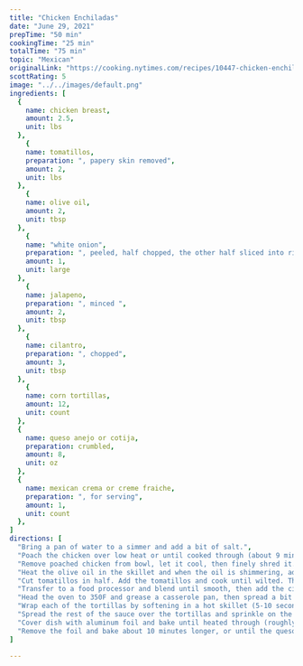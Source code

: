 ```yaml
---
title: "Chicken Enchiladas"
date: "June 29, 2021"
prepTime: "50 min" 
cookingTime: "25 min"
totalTime: "75 min"
topic: "Mexican"
originalLink: "https://cooking.nytimes.com/recipes/10447-chicken-enchiladas"
scottRating: 5
image: "../../images/default.png"
ingredients: [
  {
    name: chicken breast,
    amount: 2.5,
    unit: lbs
  },
    {
    name: tomatillos,
    preparation: ", papery skin removed",
    amount: 2,
    unit: lbs
  },
    {
    name: olive oil,
    amount: 2,
    unit: tbsp
  },
    {
    name: "white onion",
    preparation: ", peeled, half chopped, the other half sliced into rings",
    amount: 1,
    unit: large
  },
    {
    name: jalapeno,
    preparation: ", minced ",
    amount: 2,
    unit: tbsp
  },
    {
    name: cilantro,
    preparation: ", chopped",
    amount: 3,
    unit: tbsp
  },
    {
    name: corn tortillas,
    amount: 12,
    unit: count
  },
  {
    name: queso anejo or cotija,
    preparation: crumbled,
    amount: 8,
    unit: oz
  },
  {
    name: mexican crema or creme fraiche,
    preparation: ", for serving",
    amount: 1,
    unit: count
  },
]
directions: [
  "Bring a pan of water to a simmer and add a bit of salt.",
  "Poach the chicken over low heat or until cooked through (about 9 minutes)",
  "Remove poached chicken from bowl, let it cool, then finely shred it.",
  "Heat the olive oil in the skillet and when the oil is shimmering, add the chopped onion and jalepeno. Saute until the onion has softened just around the edges.",
  "Cut tomatillos in half. Add the tomatillos and cook until wilted. Then turn off the heat and let cool for a period of a few minutes.",
  "Transfer to a food processor and blend until smooth, then add the cilantro and season to taste. Transfer the mixture to a bowl.",
  "Head the oven to 350F and grease a casserole pan, then spread a bit of sauce on the bottom of the pan.",
  "Wrap each of the tortillas by softening in a hot skillet (5-10 seconds per side), coating lightly with suace, adding about 1/3 cup of shredded chicken, and rolling into a cylinder. Repeat and pack the tortillas together in the baking dish.",
  "Spread the rest of the sauce over the tortillas and sprinkle on the queso anejo or cotija.",
  "Cover dish with aluminum foil and bake until heated through (roughly 15 minutes).",
  "Remove the foil and bake about 10 minutes longer, or until the queso anejo is melted. Dollop with crema and garnish with onion rings. Serve with aditional crema."
]

---
```

